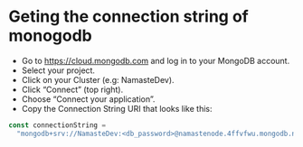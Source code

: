# Geting the connection string of monogodb

- Go to https://cloud.mongodb.com and log in to your MongoDB account.
- Select your project.
- Click on your Cluster (e.g: NamasteDev).
- Click “Connect” (top right).
- Choose “Connect your application”.
- Copy the Connection String URI that looks like this:

```js
const connectionString =
  "mongodb+srv://NamasteDev:<db_password>@namastenode.4ffvfwu.mongodb.net/?retryWrites=true&w=majority&appName=NamasteNode";
```
